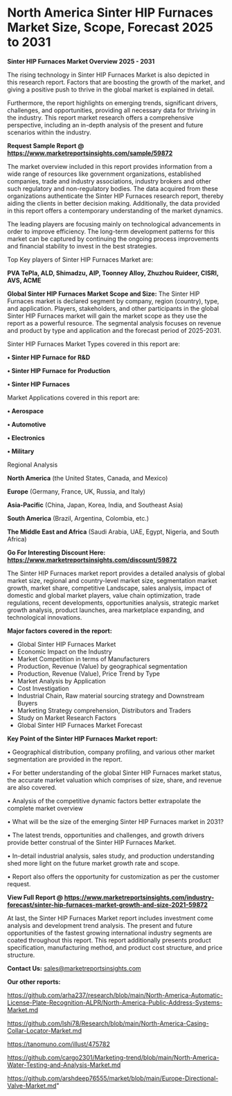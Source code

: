 # North America Sinter HIP Furnaces Market Size, Scope, Forecast 2025 to 2031

<Strong> Sinter HIP Furnaces Market Overview 2025 - 2031</strong>

The rising technology in Sinter HIP Furnaces Market is also depicted in this research report. Factors that are boosting the growth of the market, and giving a positive push to thrive in the global market is explained in detail.

Furthermore, the report highlights on emerging trends, significant drivers, challenges, and opportunities, providing all necessary data for thriving in the industry. This report market research offers a comprehensive perspective, including an in-depth analysis of the present and future scenarios within the industry.

<strong>Request Sample Report @ <a href=https://www.marketreportsinsights.com/sample/59872>https://www.marketreportsinsights.com/sample/59872</a></strong>

The market overview included in this report provides information from a wide range of resources like government organizations, established companies, trade and industry associations, industry brokers and other such regulatory and non-regulatory bodies. The data acquired from these organizations authenticate the Sinter HIP Furnaces research report, thereby aiding the clients in better decision making. Additionally, the data provided in this report offers a contemporary understanding of the market dynamics.

The leading players are focusing mainly on technological advancements in order to improve efficiency. The long-term development patterns for this market can be captured by continuing the ongoing process improvements and financial stability to invest in the best strategies.

Top Key players of Sinter HIP Furnaces Market are:

<strong>PVA TePla, ALD, Shimadzu, AIP, Toonney Alloy, Zhuzhou Ruideer, CISRI, AVS, ACME</strong>

<strong><b>Global Sinter HIP Furnaces Market Scope and Size:</b></strong>
The Sinter HIP Furnaces market is declared segment by company, region (country), type, and application. Players, stakeholders, and other participants in the global Sinter HIP Furnaces market will gain the market scope as they use the report as a powerful resource. The segmental analysis focuses on revenue and product by type and application and the forecast period of 2025-2031.

Sinter HIP Furnaces Market Types covered in this report are:

<strong>• Sinter HIP Furnace for R&D

• Sinter HIP Furnace for Production

• Sinter HIP Furnaces</strong>

Market Applications covered in this report are:

<strong>• Aerospace

• Automotive

• Electronics

• Military</strong> 

Regional Analysis

<strong>North America</strong> (the United States, Canada, and Mexico)

<strong>Europe</strong> (Germany, France, UK, Russia, and Italy)

<strong>Asia-Pacific</strong> (China, Japan, Korea, India, and Southeast Asia)

<strong>South America</strong> (Brazil, Argentina, Colombia, etc.)

<strong>The Middle East and Africa</strong> (Saudi Arabia, UAE, Egypt, Nigeria, and South Africa)

<strong>Go For Interesting Discount Here: <a href=https://www.marketreportsinsights.com/discount/59872>https://www.marketreportsinsights.com/discount/59872</a></strong>

The Sinter HIP Furnaces market report provides a detailed analysis of global market size, regional and country-level market size, segmentation market growth, market share, competitive Landscape, sales analysis, impact of domestic and global market players, value chain optimization, trade regulations, recent developments, opportunities analysis, strategic market growth analysis, product launches, area marketplace expanding, and technological innovations.

<strong><b>Major factors covered in the report:</b></strong>
<ul>
  <li>Global Sinter HIP Furnaces Market </li>
  <li>Economic Impact on the Industry</li>
  <li>Market Competition in terms of Manufacturers</li>
  <li>Production, Revenue (Value) by geographical segmentation</li>
  <li>Production, Revenue (Value), Price Trend by Type</li>
  <li>Market Analysis by Application</li>
  <li>Cost Investigation</li>
  <li>Industrial Chain, Raw material sourcing strategy and Downstream Buyers</li>
  <li>Marketing Strategy comprehension, Distributors and Traders</li>
  <li>Study on Market Research Factors</li>
  <li>Global Sinter HIP Furnaces Market Forecast</li>
</ul>

<strong><b>Key Point of the Sinter HIP Furnaces Market report:</b></strong>

• Geographical distribution, company profiling, and various other market segmentation are provided in the report.

• For better understanding of the global Sinter HIP Furnaces market status, the accurate market valuation which comprises of size, share, and revenue are also covered.

• Analysis of the competitive dynamic factors better extrapolate the complete market overview

• What will be the size of the emerging Sinter HIP Furnaces market in 2031?

• The latest trends, opportunities and challenges, and growth drivers provide better construal of the Sinter HIP Furnaces Market.

• In-detail industrial analysis, sales study, and production understanding shed more light on the future market growth rate and scope.

• Report also offers the opportunity for customization as per the customer request.

<strong><b>View Full Report @ <a href=https://www.marketreportsinsights.com/industry-forecast/sinter-hip-furnaces-market-growth-and-size-2021-59872>https://www.marketreportsinsights.com/industry-forecast/sinter-hip-furnaces-market-growth-and-size-2021-59872</a></b></strong>


At last, the Sinter HIP Furnaces Market report includes investment come analysis and development trend analysis. The present and future opportunities of the fastest growing international industry segments are coated throughout this report. This report additionally presents product specification, manufacturing method, and product cost structure, and price structure.

<strong>Contact Us:</strong>
sales@marketreportsinsights.com

<strong>Our other reports:</strong>

<a href=https://github.com/arha237/research/blob/main/North-America-Automatic-License-Plate-Recognition-ALPR/North-America-Public-Address-Systems-Market.md>https://github.com/arha237/research/blob/main/North-America-Automatic-License-Plate-Recognition-ALPR/North-America-Public-Address-Systems-Market.md</a>

<a href=https://github.com/Ishi78/Research/blob/main/North-America-Casing-Collar-Locator-Market.md>https://github.com/Ishi78/Research/blob/main/North-America-Casing-Collar-Locator-Market.md</a>

<a href=https://tanomuno.com/illust/475782>https://tanomuno.com/illust/475782</a>

<a href=https://github.com/cargo2301/Marketing-trend/blob/main/North-America-Water-Testing-and-Analysis-Market.md>https://github.com/cargo2301/Marketing-trend/blob/main/North-America-Water-Testing-and-Analysis-Market.md</a>

<a href=https://github.com/arshdeep76555/market/blob/main/Europe-Directional-Valve-Market.md>https://github.com/arshdeep76555/market/blob/main/Europe-Directional-Valve-Market.md</a>"

